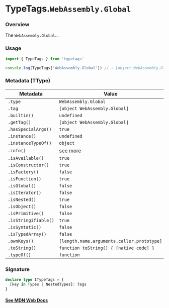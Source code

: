 # TypeTags.`WebAssembly.Global`

### Overview

The `WebAssembly.Global`...

### Usage

```js
import { TypeTags } from 'typetags'

console.log(TypeTags['WebAssembly.Global']) // → [object WebAssembly.Global]
```

### Metadata (TType)

| Metadata             | Value                                      |
| -------------------- | ------------------------------------------ |
| `.type`              | `WebAssembly.Global`                       |
| `.tag`               | `[object WebAssembly.Global]`              |
| `.builtin()`         | `undefined`                                |
| `.getTag()`          | `[object WebAssembly.Global]`              |
| `.hasSpecialArgs()`  | `true`                                     |
| `.instance()`        | `undefined`                                |
| `.instanceTypeOf()`  | `object`                                   |
| `.info()`            | [see more]()                               |
| `.isAvailable()`     | `true`                                     |
| `.isConstructor()`   | `true`                                     |
| `.isFactory()`       | `false`                                    |
| `.isFunction()`      | `true`                                     |
| `.isGlobal()`        | `false`                                    |
| `.isIterator()`      | `false`                                    |
| `.isNested()`        | `true`                                     |
| `.isObject()`        | `false`                                    |
| `.isPrimitive()`     | `false`                                    |
| `.isStringifiable()` | `true`                                     |
| `.isSyntatic()`      | `false`                                    |
| `.isTypedArray()`    | `false`                                    |
| `.ownKeys()`         | `[length,name,arguments,caller,prototype]` |
| `.toString()`        | `function toString() { [native code] }`    |
| `.typeOf()`          | `function`                                 |

### Signature

```ts
declare type ITypeTags = {
  [key in Types | NestedTypes]: Tags
}
```

#### [See MDN Web Docs](https://developer.mozilla.org/en-US/docs/Web/API/AbortController)
